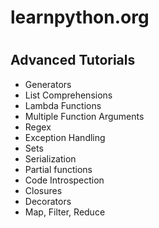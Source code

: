# learnpython.org
#

## Advanced Tutorials
- Generators
- List Comprehensions
- Lambda Functions
- Multiple Function Arguments
- Regex
- Exception Handling
- Sets
- Serialization
- Partial functions
- Code Introspection
- Closures
- Decorators
- Map, Filter, Reduce